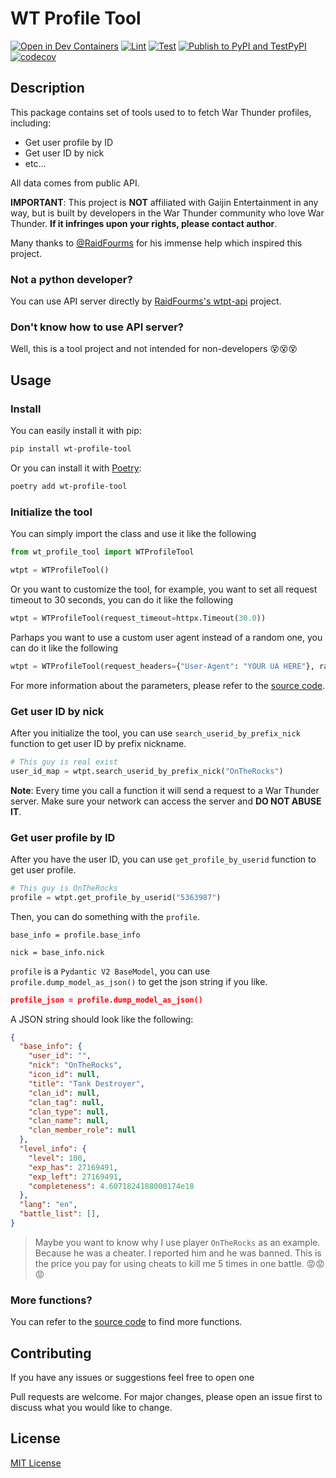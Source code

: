 # WT Profile Tool

[![Open in Dev Containers](https://img.shields.io/static/v1?label=Dev%20Containers&message=Open&color=blue&logo=visualstudiocode)](https://vscode.dev/redirect?url=vscode://ms-vscode-remote.remote-containers/cloneInVolume?url=https://github.com/axiangcoding/wt-profile-tool)
[![Lint](https://github.com/axiangcoding/wt-profile-tool/actions/workflows/lint.yml/badge.svg)](https://github.com/axiangcoding/wt-profile-tool/actions/workflows/lint.yml)
[![Test](https://github.com/axiangcoding/wt-profile-tool/actions/workflows/test.yml/badge.svg)](https://github.com/axiangcoding/wt-profile-tool/actions/workflows/test.yml)
[![Publish to PyPI and TestPyPI](https://github.com/axiangcoding/wt-profile-tool/actions/workflows/release.yml/badge.svg)](https://github.com/axiangcoding/wt-profile-tool/actions/workflows/release.yml)
[![codecov](https://codecov.io/gh/axiangcoding/wt-profile-tool/graph/badge.svg?token=03RR71KMBF)](https://codecov.io/gh/axiangcoding/wt-profile-tool)

## Description

This package contains set of tools used to to fetch War Thunder profiles, including:

- Get user profile by ID
- Get user ID by nick
- etc...

All data comes from public API.

**IMPORTANT**: This project is **NOT** affiliated with Gaijin Entertainment in any way, but is built by developers in the War Thunder community who love War Thunder. **If it infringes upon your rights, please contact author**.

Many thanks to [@RaidFourms](https://github.com/RaidFourms) for his immense help which inspired this project.

### Not a python developer?

You can use API server directly by [RaidFourms's wtpt-api](https://github.com/RaidFourms/wtpt-api) project.

### Don't know how to use API server?

Well, this is a tool project and not intended for non-developers 😵😵😵

## Usage

### Install

You can easily install it with pip:

```bash
pip install wt-profile-tool
```

Or you can install it with [Poetry](https://python-poetry.org/):

```bash
poetry add wt-profile-tool
```

### Initialize the tool

You can simply import the class and use it like the following

```python
from wt_profile_tool import WTProfileTool

wtpt = WTProfileTool()
```

Or you want to customize the tool, for example, you want to set all request timeout to 30 seconds, you can do it like the following

```python
wtpt = WTProfileTool(request_timeout=httpx.Timeout(30.0))
```

Parhaps you want to use a custom user agent instead of a random one, you can do it like the following

```python
wtpt = WTProfileTool(request_headers={"User-Agent": "YOUR UA HERE"}, random_ua=False,)
```

For more information about the parameters, please refer to the [source code](./wt_profile_tool/main.py).

### Get user ID by nick

After you initialize the tool, you can use `search_userid_by_prefix_nick` function to get user ID by prefix nickname.

```python
# This guy is real exist
user_id_map = wtpt.search_userid_by_prefix_nick("OnTheRocks")
```

**Note**: Every time you call a function it will send a request to a War Thunder server. Make sure your network can access the server and **DO NOT ABUSE IT**.

### Get user profile by ID

After you have the user ID, you can use `get_profile_by_userid` function to get user profile.

```python
# This guy is OnTheRocks
profile = wtpt.get_profile_by_userid("5363987")
```

Then, you can do something with the `profile`.

```
base_info = profile.base_info

nick = base_info.nick
```

`profile` is a `Pydantic V2 BaseModel`, you can use `profile.dump_model_as_json()` to get the json string if you like.

```json
profile_json = profile.dump_model_as_json()
```

A JSON string should look like the following:

```json
{
  "base_info": {
    "user_id": "",
    "nick": "OnTheRocks",
    "icon_id": null,
    "title": "Tank Destroyer",
    "clan_id": null,
    "clan_tag": null,
    "clan_type": null,
    "clan_name": null,
    "clan_member_role": null
  },
  "level_info": {
    "level": 100,
    "exp_has": 27169491,
    "exp_left": 27169491,
    "completeness": 4.6071824188000174e18
  },
  "lang": "en",
  "battle_list": [],
}
```

> Maybe you want to know why I use player `OnTheRocks` as an example. Because he was a cheater. I reported him and he was banned. This is the price you pay for using cheats to kill me 5 times in one battle. 😡😡😡

### More functions?

You can refer to the [source code](./wt_profile_tool/main.py) to find more functions.

## Contributing

If you have any issues or suggestions feel free to open one

Pull requests are welcome. For major changes, please open an issue first to discuss what you would like to change.

## License

[MIT License](./LICENSE)
